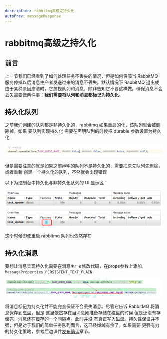 ```yaml
---
description: rabbitmq高级之持久化
autoPrev: messageResponse
---
```


# rabbitmq高级之持久化

## 前言

上一节我们已经看到了如何处理任务不丢失的情况，但是如何保障当 RabbitMQ 服务停掉以后消息生产者发送过来的消息不丢失。默认情况下 RabbitMQ 退出或由于某种原因崩溃时，它忽视队列和消息，除非告知它不要这样做。确保消息不会丢失需要做两件事：**我们需要将队列和消息都标记为持久化**。
 
## 持久化队列
之前我们创建的队列都是非持久化的，rabbitmq 如果重启的化，该队列就会被删除掉，如果
要队列实现持久化 需要在声明队列的时候把 durable 参数设置为持久化

![durable](/blogImg/rabbitmq/durable.png)

但是需要注意的就是如果之前声明的队列不是持久化的，需要把原先队列先删除，或者重新
创建一个持久化的队列，不然就会出现错误

以下为控制台中持久化与非持久化队列的 UI 显示区：

![durable2](/blogImg/rabbitmq/ui.png)

这个时候即使重启 rabbitmq 队列也依然存在

## 持久化消息

要想让消息实现持久化需要在消息`生产者`修改代码，在props参数上添加，`MessageProperties.PERSISTENT_TEXT_PLAIN`

![durable2](/blogImg/rabbitmq/props.png)

将消息标记为持久化并不能完全保证不会丢失消息。尽管它告诉 RabbitMQ 将消息保存到磁盘，但是
这里依然存在当消息刚准备存储在磁盘的时候 但是还没有存储完，消息还在缓存的一个间隔点。此时并没
有真正写入磁盘。持久性保证并不强，但是对于我们的简单任务队列而言，这已经绰绰有余了。如果需要
更强有力的持久化策略，参考后边课件[发布确认](./messageConfirmation.html)章节。